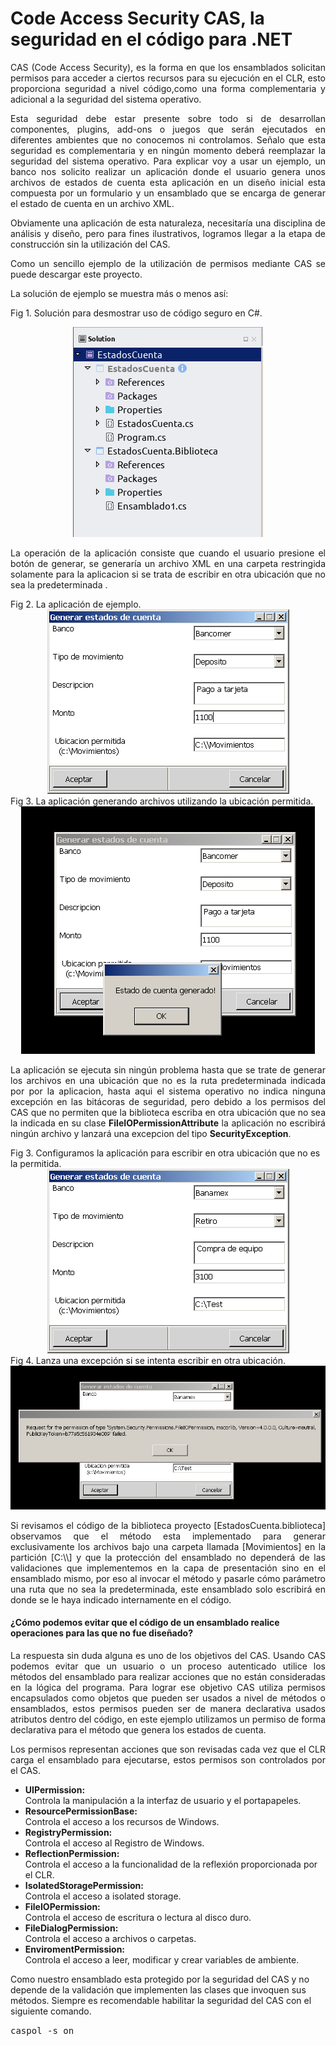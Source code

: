 # Code Access Security CAS, la seguridad en el código para .NET

<p align="justify">
CAS (Code Access Security), es la forma en que los ensamblados solicitan permisos para acceder a ciertos recursos para su ejecución en el CLR, esto proporciona seguridad a nivel código,como una forma complementaria y adicional a la seguridad del sistema operativo.
</p>
<p align="justify">
Esta seguridad debe estar presente sobre todo si de desarrollan componentes, plugins, add-ons o juegos que serán ejecutados en diferentes ambientes que no conocemos ni controlamos. Señalo que esta seguridad es complementaria y en ningún momento deberá reemplazar la seguridad del sistema operativo. Para explicar voy a usar un ejemplo, un banco nos solicito realizar un aplicación donde el usuario genera unos archivos de estados de cuenta esta aplicación en un diseño inicial esta compuesta por un formulario y un ensamblado que se encarga de generar el estado de cuenta en un archivo XML.
</p>
<p align="justify"> 
Obviamente una aplicación de esta naturaleza, necesitaría una disciplina de análisis y diseño, pero para fines ilustrativos, logramos llegar a la etapa de construcción sin la utilización del CAS.
</p>
<p align="justify">
Como un sencillo ejemplo de la utilización de permisos mediante CAS se puede descargar este proyecto.
</p>
La solución de ejemplo se muestra más o menos así:


Fig 1. Solución para desmostrar uso de código seguro en C#.
<div align="center">
<img src="fig0.png"/>
</div>
<p align="justify">
La operación de la aplicación consiste que cuando el usuario presione el botón de generar, se generaría un archivo XML en una carpeta restringida solamente para la aplicacion si se trata de escribir en otra ubicación que no sea la predeterminada .
</p>
Fig 2. La aplicación de ejemplo.
<div align="center">
<img src="fig1.png"/>
</div>
Fig 3. La aplicación generando archivos utilizando la ubicación permitida.
<div align="center">
<img src="fig2.png"/>
</div>
<p align="justify">
La aplicación se ejecuta sin ningún problema hasta que se trate de generar los archivos en una ubicación que no es la ruta predeterminada indicada por por la aplicacion, hasta aqui el sistema operativo no indica ninguna excepción en las bitácoras de seguridad, pero debido a los permisos del CAS que no permiten que la biblioteca escriba en otra ubicación que no sea la indicada en su clase <b>FileIOPermissionAttribute</b> la aplicación no escribirá ningún archivo y lanzará una excepcion del tipo <b>SecurityException</b>.
</p>
Fig 3. Configuramos la aplicación para escribir en otra ubicación que no es la permitida.
<div align="center">
<img src="fig3.png">
</div>
Fig 4. Lanza una excepción si se intenta escribir en otra ubicación.
<div align="center">
<img src="fig4.png"/>
</div>
<p align="justify">
Si revisamos el código de la biblioteca proyecto [EstadosCuenta.biblioteca] observamos que el método esta implementado para generar exclusivamente los archivos bajo una carpeta llamada [Movimientos] en la partición [C:\\] y que la protección del ensamblado no dependerá de las validaciones que implementemos en la capa de presentación sino en el ensamblado mismo, por eso al invocar el método y pasarle cómo parámetro una ruta que no sea la predeterminada, este ensamblado solo escribirá en donde se le haya indicado internamente en el código.
</p>
<h4>¿Cómo podemos evitar que el código de un ensamblado realice operaciones para las que no fue diseñado?</h4>

<p align="justify">
La respuesta sin duda alguna es uno de los objetivos del CAS. Usando CAS podemos evitar que un usuario o un proceso autenticado utilice los métodos del ensamblado para realizar acciones que no están consideradas en la lógica del programa. Para lograr ese objetivo CAS utiliza permisos encapsulados como objetos que pueden ser usados a nivel de métodos o ensamblados, estos permisos pueden ser de manera declarativa usados atributos dentro del código, en este ejemplo utilizamos un permiso de forma declarativa para el método que genera los estados de cuenta.
</p>
<p align="justify">
Los permisos representan acciones que son revisadas cada vez que el CLR carga el ensamblado para ejecutarse, estos permisos son controlados por el CAS.
<ul>
<li><b>UIPermission:</b></li> Controla la manipulación a la interfaz de usuario y el portapapeles.
<li><b>ResourcePermissionBase:</b></li> Controla el acceso a los recursos de Windows.
<li><b>RegistryPermission:</b></li> Controla el acceso al Registro de Windows.
<li><b>ReflectionPermission:</b></li> Controla el acceso a la funcionalidad de la reflexión proporcionada por el CLR.
<li><b>IsolatedStoragePermission:</b></li> Controla el acceso a isolated storage.
<li><b>FileIOPermission:</b></li> Controla el acceso de escritura o lectura al disco duro.
<li><b>FileDialogPermission:</b></li> Controla el acceso a archivos o carpetas.
<li><b>EnviromentPermission:</b></li> Controla el acceso a leer, modificar y crear variables de ambiente.
</ul>
Como nuestro ensamblado esta protegido por la seguridad del CAS y no depende de la validación que implementen las clases que invoquen sus métodos. Siempre es recomendable habilitar la seguridad del CAS con el siguiente comando.
</p>
<tt>caspol -s on</tt>
